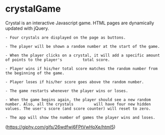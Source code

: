 # crystalGame

Crystal is an interactive Javascript game. HTML pages are dynamically updated with jQuery.

    - Four crystals are displayed on the page as buttons. 

    - The player will be shown a random number at the start of the game.

    - When the player clicks on a crystal, it will add a specific amount of points to the player's         total score. 

    - Player wins if his/her total score matches the random number from the beginning of the game.

    - Player loses if his/her score goes above the random number.

    - The game restarts whenever the player wins or loses.

    - When the game begins again, the player should see a new random number. Also, all the crystals         will have four new hidden values. The user's score (and score counter) will reset to zero.

    - The app will show the number of games the player wins and loses. 
    
(https://giphy.com/gifs/26wdfwj6FPtVwHoXe/html5)
